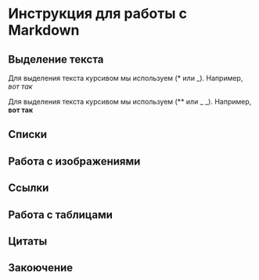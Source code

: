 # Инструкция для работы с Markdown

## Выделение текста

Для выделения текста курсивом мы используем (* или _). Например, *вот так*

Для выделения текста курсивом мы используем (** или _ _). Например, **вот так**

## Списки

## Работа с изображениями

## Ссылки

## Работа с таблицами

## Цитаты

## Закоючение